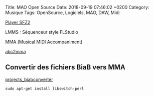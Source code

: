 Title:  MAO Open Source
Date:   2018-09-19 07:46:02 +0200
Category: Musique
Tags: OpenSource, Logiciels, MAO, DAW, Midi


[Player SFZ2](http://www.dskmusic.com/dsk-sf2-v2/)

LMMS : Séquenceur style FLStudio

[MMA  (Musical MIDI Accompaniment)](https://www.mellowood.ca/mma/index.html)

[abc2mma](https://welltemperedstudio.wordpress.com/code/abc2mma/)

## Convertir des fichiers BiaB vers MMA

[projects_biabconverter](http://www.brenzi.ch/builder.php?content=projects_biabconverter)

	sudo apt-get install libswitch-perl

